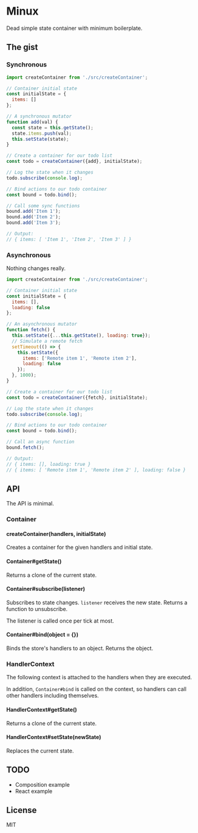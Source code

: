 # Minux

Dead simple state container with minimum boilerplate.

## The gist

### Synchronous

```javascript
import createContainer from './src/createContainer';

// Container initial state
const initialState = {
  items: []
};

// A synchronous mutator
function add(val) {
  const state = this.getState();
  state.items.push(val);
  this.setState(state);
}

// Create a container for our todo list
const todo = createContainer({add}, initialState);

// Log the state when it changes
todo.subscribe(console.log);

// Bind actions to our todo container
const bound = todo.bind();

// Call some sync functions
bound.add('Item 1');
bound.add('Item 2');
bound.add('Item 3');

// Output:
// { items: [ 'Item 1', 'Item 2', 'Item 3' ] }
```

### Asynchronous

Nothing changes really.

```javascript
import createContainer from './src/createContainer';

// Container initial state
const initialState = {
  items: [],
  loading: false
};

// An asynchronous mutator
function fetch() {
  this.setState({...this.getState(), loading: true});
  // Simulate a remote fetch
  setTimeout(() => {
    this.setState({
      items: ['Remote item 1', 'Remote item 2'],
      loading: false
    });
  }, 1000);
}

// Create a container for our todo list
const todo = createContainer({fetch}, initialState);

// Log the state when it changes
todo.subscribe(console.log);

// Bind actions to our todo container
const bound = todo.bind();

// Call an async function
bound.fetch();

// Output:
// { items: [], loading: true }
// { items: [ 'Remote item 1', 'Remote item 2' ], loading: false }
```

## API

The API is minimal.

### Container

#### createContainer(handlers, initialState)

Creates a container for the given handlers and initial state.

#### Container#getState()

Returns a clone of the current state.

#### Container#subscribe(listener)

Subscribes to state changes. `listener` receives the new state. Returns a
function to unsubscribe.

The listener is called once per tick at most.

#### Container#bind(object = {})

Binds the store's handlers to an object. Returns the object.

### HandlerContext

The following context is attached to the handlers when they are executed.

In addition, `Container#bind` is called on the context, so handlers can call
other handlers including themselves.

#### HandlerContext#getState()

Returns a clone of the current state.

#### HandlerContext#setState(newState)

Replaces the current state.

## TODO

* Composition example
* React example

## License

MIT
